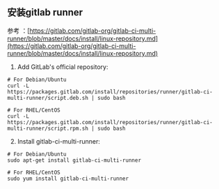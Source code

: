  ## 安装gitlab runner
 
 参考 ：[https://gitlab.com/gitlab-org/gitlab-ci-multi-runner/blob/master/docs/install/linux-repository.md](https://gitlab.com/gitlab-org/gitlab-ci-multi-runner/blob/master/docs/install/linux-repository.md)
 
 
1. Add GitLab's official repository:
```
# For Debian/Ubuntu
curl -L https://packages.gitlab.com/install/repositories/runner/gitlab-ci-multi-runner/script.deb.sh | sudo bash

# For RHEL/CentOS
curl -L https://packages.gitlab.com/install/repositories/runner/gitlab-ci-multi-runner/script.rpm.sh | sudo bash

```

2. Install gitlab-ci-multi-runner:
```
# For Debian/Ubuntu
sudo apt-get install gitlab-ci-multi-runner

# For RHEL/CentOS
sudo yum install gitlab-ci-multi-runner

```
